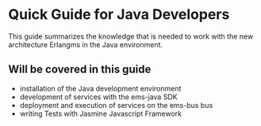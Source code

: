 Quick Guide for Java Developers
===

This guide summarizes the knowledge that is needed to work with the new architecture
Erlangms in the Java environment. 

## Will be covered in this guide

* installation of the Java development environment
* development of services with the ems-java SDK
* deployment and execution of services on the ems-bus bus
* writing Tests with Jasmine Javascript Framework
